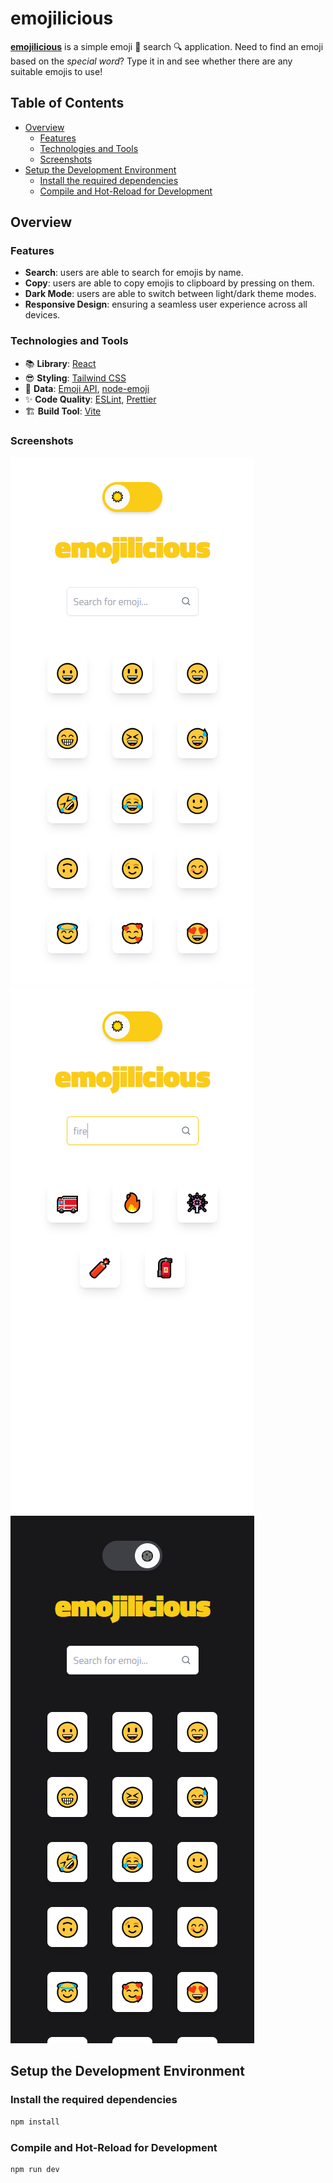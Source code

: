 # emojilicious

[**emojilicious**](https://beniusis.github.io/emojilicious) is a simple emoji 🤪 search 🔍 application. Need to find an emoji based on the _special word_? Type it in and see whether there are any suitable emojis to use!

## Table of Contents

- [Overview](#overview)
  - [Features](#features)
  - [Technologies and Tools](#technologies-and-tools)
  - [Screenshots](#screenshots)
- [Setup the Development Environment](#setup-the-development-environment)
  - [Install the required dependencies](#install-the-required-dependencies)
  - [Compile and Hot-Reload for Development](#compile-and-hot-reload-for-development)

## Overview

### Features

- **Search**: users are able to search for emojis by name.
- **Copy**: users are able to copy emojis to clipboard by pressing on them.
- **Dark Mode**: users are able to switch between light/dark theme modes.
- **Responsive Design**: ensuring a seamless user experience across all devices.

### Technologies and Tools

- 📚 **Library**: [React](https://react.dev)
- 😎 **Styling**: [Tailwind CSS](https://tailwindcss.com)
- 🤪 **Data**: [Emoji API](https://emoji-api.com), [node-emoji](https://www.npmjs.com/package/node-emoji)
- ✨ **Code Quality**: [ESLint](https://eslint.org), [Prettier](https://prettier.io)
- 🏗️ **Build Tool**: [Vite](https://vitejs.dev)

### Screenshots

![](./screenshots/main.png)
![](./screenshots/search.png)
![](./screenshots/dark.png)

## Setup the Development Environment

### Install the required dependencies

```sh
npm install
```

### Compile and Hot-Reload for Development

```sh
npm run dev
```
